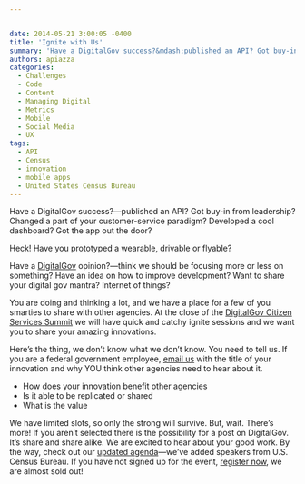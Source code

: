 ```yaml
---


date: 2014-05-21 3:00:05 -0400
title: 'Ignite with Us'
summary: 'Have a DigitalGov success?&mdash;published an API? Got buy-in from leadership? Changed a part of your customer-service paradigm? Developed a cool dashboard? Got the app out the door? Heck! Have you prototyped a wearable, drivable or flyable? Have a DigitalGov opinion?&mdash;think we should be focusing more or less on something? Have an idea on how to'
authors: apiazza
categories:
  - Challenges
  - Code
  - Content
  - Managing Digital
  - Metrics
  - Mobile
  - Social Media
  - UX
tags:
  - API
  - Census
  - innovation
  - mobile apps
  - United States Census Bureau
---
```


Have a DigitalGov success?—published an API? Got buy-in from leadership? Changed a part of your customer-service paradigm? Developed a cool dashboard? Got the app out the door?

Heck! Have you prototyped a wearable, drivable or flyable?

Have a [DigitalGov](https://www.WHATEVER/) opinion?—think we should be focusing more or less on something? Have an idea on how to improve development? Want to share your digital gov mantra? Internet of things?

You are doing and thinking a lot, and we have a place for a few of you smarties to share with other agencies. At the close of the [DigitalGov Citizen Services Summit](https://www.WHATEVER/event/digitalgov-citizen-services-summit/ "DigitalGov Citizen Services Summit") we will have quick and catchy ignite sessions and we want you to share your amazing innovations.

Here’s the thing, we don’t know what we don’t know. You need to tell us. If you are a federal government employee, [email us](mailto:digitalgov@gsa.gov?subject=IGNITE) with the title of your innovation and why YOU think other agencies need to hear about it.

  * How does your innovation benefit other agencies
  * Is it able to be replicated or shared
  * What is the value

We have limited slots, so only the strong will survive. But, wait. There’s more! If you aren&#8217;t selected there is the possibility for a post on DigitalGov. It’s share and share alike. We are excited to hear about your good work. By the way, check out our [updated agenda](https://www.WHATEVER/event/digitalgov-citizen-services-summit/)—we’ve added speakers from U.S. Census Bureau. If you have not signed up for the event, [register now](https://www.WHATEVER/event/digitalgov-citizen-services-summit/), we are almost sold out!